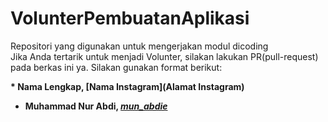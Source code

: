 # VolunterPembuatanAplikasi
Repositori yang digunakan untuk mengerjakan modul dicoding  
Jika Anda tertarik untuk menjadi Volunter, silakan lakukan PR(pull-request) pada berkas ini ya. Silakan gunakan format berikut:  

**\* Nama Lengkap, [Nama Instagram](Alamat Instagram)**

* **Muhammad Nur Abdi, [*mun_abdie*](https://www.instagram.com/mun_abdie/?hl=id)**
